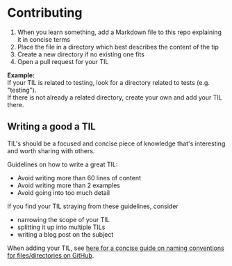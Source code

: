 # Contributing

1. When you learn something, add a Markdown file to this repo explaining it in concise terms
1. Place the file in a directory which best describes the content of the tip
1. Create a new directory if no existing one fits
1. Open a pull request for your TIL

**Example:**  
If your TIL is related to testing, look for a directory related to tests (e.g. "testing").  
If there is not already a related directory, create your own and add your TIL there.

## Writing a good a TIL

TIL's should be a focused and concise piece of knowledge that's interesting and
worth sharing with others.

Guidelines on how to write a great TIL:

- Avoid writing more than 60 lines of content
- Avoid writing more than 2 examples
- Avoid going into too much detail

If you find your TIL straying from these guidelines, consider

- narrowing the scope of your TIL
- splitting it up into multiple TILs
- writing a blog post on the subject

When adding your TIL, see [here for a concise guide on naming conventions for
files/directories on GitHub](https://github.com/sofer/stuff/blob/master/naming.md).
